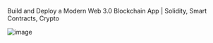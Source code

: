 Build and Deploy a Modern Web 3.0 Blockchain App | Solidity, Smart Contracts, Crypto

![image](https://user-images.githubusercontent.com/87749337/186669357-47e2fc44-aea8-4147-8c05-48ce6d2e64d8.png)
